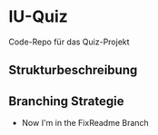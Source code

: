 # IU-Quiz
Code-Repo für das Quiz-Projekt

## Strukturbeschreibung

## Branching Strategie
- Now I'm in the FixReadme Branch
